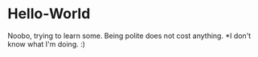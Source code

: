 # Hello-World
Noobo, trying to learn some.
Being polite does not cost anything.
*I don't know what I'm doing. :)
